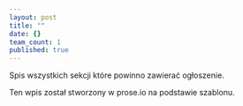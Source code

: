 ```yaml
---
layout: post
title: ""
date: {}
team_count: 1
published: true
---
```


Spis wszystkich sekcji które powinno zawierać ogłoszenie.

Ten wpis został stworzony w prose.io na podstawie szablonu.